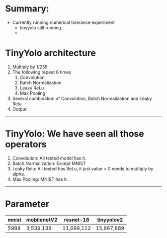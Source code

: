 
# Summary:

- Currently running numerical tolerance experiment
	- tinyyolo still running.
	- 

# TinyYolo architecture

1. Multiply by 1/255
2. The following repeat 6 times
	1. Convolution
	2. Batch Normalization
	3. Leaky ReLu
	4. Max Pooling
3. Several combination of Convolution, Batch Normalization and Leaky Relu
4. Output

---
# TinyYolo: We have seen all those operators

1. Convolution: All tested model has it.
2. Batch Normalization: Except MNIST
3. Leaky Relu: All tested has ReLu, it just value < 0 needs to multiply by alpha.
4. Max Pooling: MNIST has it.

---
# Parameter

| mnist | mobilenetV2 | resnet-18  | tinyyolov2 |
| ----- | ----------- | ---------- | ---------- |
| 5998  | 3,539,138   | 11,699,112 | 15,867,889 |
